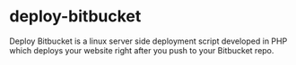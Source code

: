 deploy-bitbucket
================

Deploy Bitbucket is a linux server side deployment script developed in PHP which deploys your website right after you push to your Bitbucket repo.
